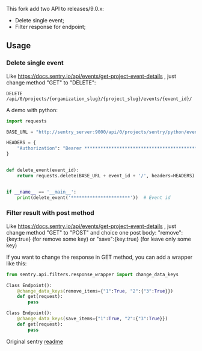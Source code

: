 This fork add two API to releases/9.0.x:

+ Delete single event;
+ Filter response for endpoint;

## Usage

### Delete single event

Like https://docs.sentry.io/api/events/get-project-event-details , just change method "GET" to "DELETE":

`DELETE /api/0/projects/{organization_slug}/{project_slug}/events/{event_id}/`

A demo with python:

```python
import requests

BASE_URL = "http://sentry_server:9000/api/0/projects/sentry/python/events/"

HEADERS = {
    "Authorization": "Bearer *********************************************************" # API token
}


def delete_event(event_id):
    return requests.delete(BASE_URL + event_id + '/', headers=HEADERS).status_code


if __name__ == '__main__':
    print(delete_event('**********************'))  # Event id
```

### Filter result with post method


Like https://docs.sentry.io/api/events/get-project-event-details , 
just change method "GET" to "POST" and choice one post body: "remove":{key:true} (for remove some key)
or "save":{key:true} (for leave only some key)


If you want to change the response in GET method, you can add a wrapper like this:

```python
from sentry.api.filters.response_wrapper import change_data_keys 

Class Endpoint():
    @change_data_keys(remove_items={"1":True, "2":{"3":True}})
    def get(request):
        pass

Class Endpoint():
    @change_data_keys(save_items={"1":True, "2":{"3":True}})
    def get(request):
        pass

```


Original sentry [readme](README.rst)